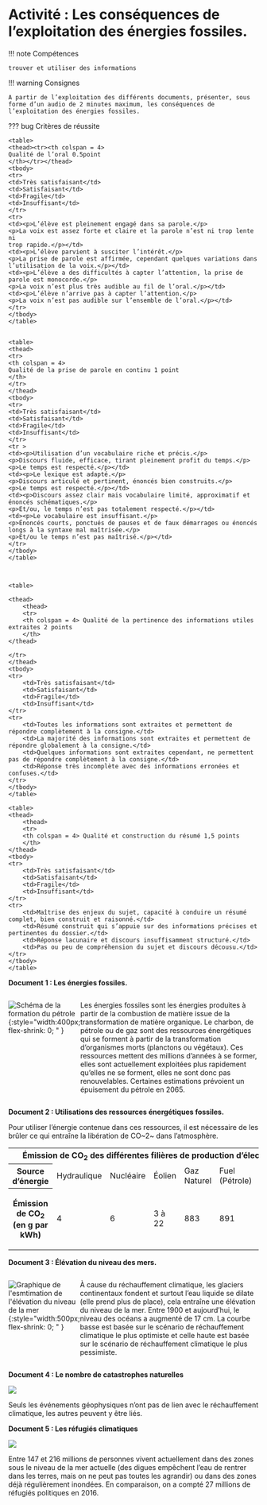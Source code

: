 # Activité : Les conséquences de l’exploitation des énergies fossiles.

!!! note Compétences

    trouver et utiliser des informations

!!! warning Consignes

    A partir de l’exploitation des différents documents, présenter, sous forme d’un audio de 2 minutes maximum, les conséquences de l’exploitation des énergies fossiles. 
    
??? bug Critères de réussite

    <table>
    <thead><tr><th colspan = 4>
    Qualité de l’oral 0.5point
    </th></tr></thead>
    <tbody>
    <tr>
    <td>Très satisfaisant</td>
    <td>Satisfaisant</td>
    <td>Fragile</td>
    <td>Insuffisant</td>
    </tr>
    <tr>
    <td><p>L’élève est pleinement engagé dans sa parole.</p>
    <p>La voix est assez forte et claire et la parole n’est ni trop lente ni
    trop rapide.</p></td>
    <td><p>L’élève parvient à susciter l’intérêt.</p>
    <p>La prise de parole est affirmée, cependant quelques variations dans
    l’utilisation de la voix.</p></td>
    <td><p>L’élève a des difficultés à capter l’attention, la prise de
    parole est monocorde.</p>
    <p>La voix n’est plus très audible au fil de l’oral.</p></td>
    <td><p>L’élève n’arrive pas à capter l’attention.</p>
    <p>La voix n’est pas audible sur l’ensemble de l’oral.</p></td>
    </tr>
    </tbody>
    </table>


    <table>
    <thead>
    <tr>
    <th colspan = 4>
    Qualité de la prise de parole en continu 1 point
    </th>
    </tr>
    </thead>
    <tbody>
    <tr>
    <td>Très satisfaisant</td>
    <td>Satisfaisant</td>
    <td>Fragile</td>
    <td>Insuffisant</td>
    </tr>
    <tr >
    <td><p>Utilisation d’un vocabulaire riche et précis.</p>
    <p>Discours fluide, efficace, tirant pleinement profit du temps.</p>
    <p>Le temps est respecté.</p></td>
    <td><p>Le lexique est adapté.</p>
    <p>Discours articulé et pertinent, énoncés bien construits.</p>
    <p>Le temps est respecté.</p></td>
    <td><p>Discours assez clair mais vocabulaire limité, approximatif et
    énoncés schématiques.</p>
    <p>Et/ou, le temps n’est pas totalement respecté.</p></td>
    <td><p>Le vocabulaire est insuffisant.</p>
    <p>Énoncés courts, ponctués de pauses et de faux démarrages ou énoncés
    longs à la syntaxe mal maîtrisée.</p>
    <p>Et/ou le temps n’est pas maîtrisé.</p></td>
    </tr>
    </tbody>
    </table>



    <table>

    <thead>
        <thead>
        <tr>
        <th colspan = 4> Qualité de la pertinence des informations utiles extraites 2 points
        </th>
    </thead>

    </tr>
    </thead>
    <tbody>
    <tr>
        <td>Très satisfaisant</td>
        <td>Satisfaisant</td>
        <td>Fragile</td>
        <td>Insuffisant</td>
    </tr>
    <tr>
        <td>Toutes les informations sont extraites et permettent de répondre complètement à la consigne.</td>
        <td>La majorité des informations sont extraites et permettent de répondre globalement à la consigne.</td>
        <td>Quelques informations sont extraites cependant, ne permettent pas de répondre complètement à la consigne.</td>
        <td>Réponse très incomplète avec des informations erronées et confuses.</td>
    </tr>
    </tbody>
    </table>

    <table>
    <thead>
        <thead>
        <tr>
        <th colspan = 4> Qualité et construction du résumé 1,5 points
        </th>
    </thead>
    <tbody>
    <tr>
        <td>Très satisfaisant</td>
        <td>Satisfaisant</td>
        <td>Fragile</td>
        <td>Insuffisant</td>
    </tr>
    <tr>
        <td>Maîtrise des enjeux du sujet, capacité à conduire un résumé complet, bien construit et raisonné.</td>
        <td>Résumé construit qui s’appuie sur des informations précises et pertinentes du dossier.</td>
        <td>Réponse lacunaire et discours insuffisamment structuré.</td>
        <td>Pas ou peu de compréhension du sujet et discours décousu.</td>
    </tr>
    </tbody>
    </table>





**Document 1 : Les énergies fossiles.**

<div markdown style="display:flex; flex-direction:row;">

![Schéma de la formation du pétrole](Pictures/schemaFormationPetrole.png){:style="width:400px; flex-shrink: 0;  " }

Les énergies fossiles sont les énergies produites à partir de la combustion de matière issue de la transformation de matière organique. 
Le charbon, de pétrole ou de gaz sont des ressources énergétiques qui se forment à partir de la transformation d’organismes morts (planctons ou végétaux). Ces ressources mettent des millions d’années à se former, elles sont actuellement exploitées plus rapidement qu’elles ne se forment, elles ne sont donc pas renouvelables. Certaines estimations prévoient un épuisement du pétrole en 2065.

</div>

**Document 2 : Utilisations des ressources énergétiques fossiles.**

Pour utiliser l’énergie contenue dans ces ressources, il est nécessaire de les brûler ce qui entraîne la libération de CO~2~ dans l’atmosphère.

<table>
<tbody>
<tr class="odd">
<th colspan = 7>Émission de CO<sub>2</sub> des différentes filières de production
d’électricité</th>
</tr>
<tr class="even">
<th>Source d’énergie</th>
<td>Hydraulique</td>
<td>Nucléaire</td>
<td>Éolien</td>
<td>Gaz Naturel</td>
<td>Fuel (Pétrole)</td>
<td>Charbon</td>
</tr>
<tr class="odd">
<th><p>Émission de CO<sub>2</sub> (en g par kWh)</p></th>
<td>4</td>
<td>6</td>
<td>3 à 22</td>
<td>883</td>
<td>891</td>
<td>978</td>
</tr>
</tbody>
</table>

**Document 3 : Élévation du niveau des mers.**


<div markdown style="display:flex; flex-direction:row;">

![Graphique de l'esmtimation de l'élévation du niveau de la mer](Pictures/graphElevationNiveauMer.png){:style="width:500px; flex-shrink: 0;  " }

À cause du réchauffement climatique, les glaciers continentaux fondent et surtout l’eau liquide se dilate (elle prend plus de place), cela entraîne une élévation du niveau de la mer. Entre 1900 et aujourd’hui, le niveau des océans a augmenté de 17 cm.
La courbe basse est basée sur le scénario de réchauffement climatique le plus optimiste et celle haute est basée sur le scénario de réchauffement climatique le plus pessimiste.

</div>

**Document 4 : Le nombre de catastrophes naturelles**



![](Pictures/graphCatastrophesNaturelles.png)

Seuls les événements géophysiques n’ont pas de lien avec le réchauffement climatique, les autres peuvent y être liés.


**Document 5 : Les réfugiés climatiques**



![](Pictures/carteconseqClimat.png)

Entre 147 et 216 millions de personnes vivent actuellement dans des zones sous le niveau de la mer actuelle (des digues empêchent l’eau de rentrer dans les terres, mais on ne peut pas toutes les agrandir) ou dans des zones déjà régulièrement inondées. En comparaison, on a compté 27 millions de réfugiés politiques en 2016.




